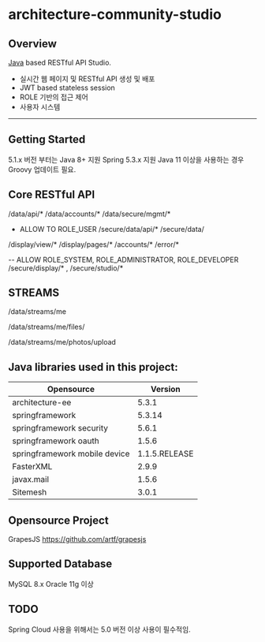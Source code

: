 # architecture-community-studio
## Overview

[Java][java] based RESTful API Studio.

- 실시간 웹 페이지 및 RESTful API 생성 및 배포
- JWT based stateless session 
- ROLE 기반의 접근 제어
- 사용자 시스템 

------
## Getting Started
5.1.x 버전 부터는 Java 8+ 지원
Spring 5.3.x 지원
Java 11 이상을 사용하는 경우 Groovy 업데이트 필요.


## Core RESTful API
/data/api/*
/data/accounts/*
/data/secure/mgmt/*

- ALLOW TO ROLE_USER
/secure/data/api/*
/secure/data/


/display/view/*
/display/pages/*
/accounts/*
/error/*


-- ALLOW ROLE_SYSTEM, ROLE_ADMINISTRATOR, ROLE_DEVELOPER
/secure/display/* , /secure/studio/*


## STREAMS

/data/streams/me

/data/streams/me/files/

/data/streams/me/photos/upload
 


## Java libraries used in this project:
| Opensource | Version |
|------------|---------|
| architecture-ee | 5.3.1 |
| springframework | 5.3.14 |
| springframework security | 5.6.1  |
| springframework oauth | 1.5.6 |
| springframework mobile device | 1.1.5.RELEASE |
| FasterXML | 2.9.9 |
| javax.mail | 1.5.6 |
| Sitemesh| 3.0.1 |

## Opensource Project

GrapesJS https://github.com/artf/grapesjs


## Supported Database 
MySQL 8.x
Oracle 11g 이상 

## TODO
Spring Cloud 사용을 위해서는 5.0 버전 이상 사용이 필수적임.


[java]: https://en.wikipedia.org/wiki/Java_(programming_language)
